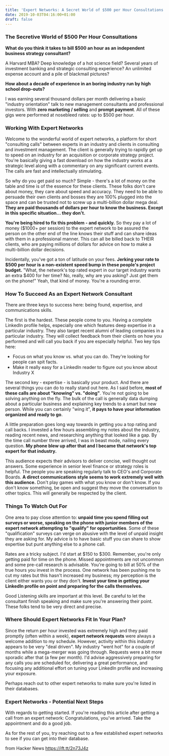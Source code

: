 ```yaml
---
title: 'Expert Networks: A Secret World of $500 per Hour Consultations'
date: 2019-10-03T04:16:00+01:00
draft: false
---
```


### The Secretive World of $500 Per Hour Consultations

**What do you think it takes to bill $500 an hour as an independent business strategy consultant?**  
  
A Harvard MBA? Deep knowledge of a hot science field? Several years of investment banking and strategic consulting experience? An unlimited expense account and a pile of blackmail pictures?  
  
**How about a decade of experience in an boring industry run by high school drop-outs?**

I was earning several thousand dollars per month delivering a basic "industry orientation" talk to new management consultants and professional investors. With **zero marketing / selling** and **prompt payment**. All of these gigs were performed at nosebleed rates: up to $500 per hour.

### Working With Expert Networks

Welcome to the wonderful world of expert networks, a platform for short "consulting calls" between experts in an industry and clients in consulting and investment management. The client is generally trying to rapidly get up to speed on an industry for an acquisition or corporate strategy project. You're basically giving a fast download on how the industry works at a strategic level along with a commentary on any significant current events. The calls are fast and intellectually stimulating.

So why do you get paid so much? Simple - there's a lot of money on the table and time is of the essence for these clients. These folks don't care about money, they care about speed and accuracy. They need to be able to persuade their own clients and bosses they are 100% plugged into the space and can be trusted not to screw up a multi-billion dollar mega deal. **They are paid thousands of dollars per hour to know the business. Except in this specific situation... they don't.**

**You're being hired to fix this problem - and quickly.** So they pay a lot of money ($1000+ per session) to the expert network to be assured the person on the other end of the line knows their stuff and can share ideas with them in a professional manner. This can all be billed back to THEIR clients, who are paying millions of dollars for advice on how to make a multi-billion dollar decisions.

Incidentally, you've got a ton of latitude on your fees. **Jerking your rate to $500 per hour is a non-existent speed bump in these people's project budget.** "What, the network's top rated expert in our target industry wants an extra $400 for her time? No, really, why are you asking? Just get them on the phone!" Yeah, that kind of money. You're a rounding error.

### How To Succeed As an Expert Network Consultant

There are three keys to success here: being found, expertise, and communications skills.

The first is the hardest. These people come to you. Having a complete LinkedIn profile helps, especially one which features deep expertise in a particular industry. They also target recent alumni of leading companies in a particular industry. They will collect feedback from their clients on how you performed and will call you back if you are especially helpful. Two key tips here:

*   Focus on what you know vs. what you can do. They're looking for people can spit facts.
*   Make it really easy for a LinkedIn reader to figure out you know about Industry X

The second key - expertise - is basically your product. And there are several things you can do to really stand out here. As I said before, **most of these calls are about "knowing" vs. "doing"**. You're not going to be solving anything on the fly. The bulk of the call is generally data dumping about a particular business and explaining key trends to a smart but new person. While you can certainly "wing it", **it pays to have your information organized and ready to go**.

A little preparation goes long way towards in getting you a top rating and call backs. I invested a few hours assembling my notes about the industry, reading recent news, and researching anything that looked like a gap. By the time call number three arrived, I was in beast mode, nailing every question. **My phone blew up after that and I became that network's top expert for that industry.**

This audience expects their advisors to deliver concise, well thought out answers. Some experience in senior level finance or strategy roles is helpful. The people you are speaking regularly talk to CEO's and Corporate Boards. **A direct communications style seems to work extremely well with this audience.** Don't play games with what you know or don't know. If you don't know something, be open and suggest they move the conversation to other topics. This will generally be respected by the client.

### Things To Watch Out For

One area to pay close attention to: **unpaid time you spend filling out surveys or worse, speaking on the phone with junior members of the expert network attempting to "qualify" for opportunities**. Some of these "qualification" surveys can verge on abusive with the level of unpaid insight they are asking for. My advice is to have basic stuff you can share to show expertise but punt anything else to a phone call.

Rates are a tricky subject. I'd start at $150 to $300. Remember, you're only getting paid for time on the phone. Missed appointments are not uncommon and some pre-call research is advisable. You're going to bill at 50% of the true hours you invest in the process. One network has been pushing me to cut my rates but this hasn't increased my business; my perception is the client either wants you or they don't. **Invest your time in getting your LinkedIn profile on point and preparing for the calls themselves.**

Good Listening skills are important at this level. Be careful to let the consultant finish speaking and make sure you're answering their point. These folks tend to be very direct and precise.

### Where Should Expert Networks Fit In Your Plan?

Since the return per hour invested was extremely high and they paid promptly (often within a week), **expert network requests** were always a welcome addition to my schedule. However, activity within this industry appears to be very "deal driven". My industry "went hot" for a couple of months while a mega-merger was going through. Requests were a bit more sporadic after that (a few per month). I'd advise aggressively preparing for any calls you are scheduled for, delivering a great performance, and focusing any additional effort on tuning your LinkedIn profile and increasing your exposure.

Perhaps reach out to other expert networks to make sure you're listed in their databases.

### Expert Networks - Potential Next Steps

With regards to getting started. If you're reading this article after getting a call from an expert network: Congratulations, you've arrived. Take the appointment and do a good job.

As for the rest of you, try reaching out to a few established expert networks to see if you can get into their database.

  
  
from Hacker News https://ift.tt/2n73J4z